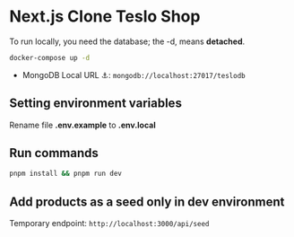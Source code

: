 # Next.js Clone Teslo Shop

To run locally, you need the database; the -d, means **detached**.

```bash
docker-compose up -d
```

- MongoDB Local URL ⚓: `mongodb://localhost:27017/teslodb`

## Setting environment variables

Rename file **.env.example** to **.env.local**

## Run commands

```bash
pnpm install && pnpm run dev
```

## Add products as a seed only in dev environment

Temporary endpoint: `http://localhost:3000/api/seed`

